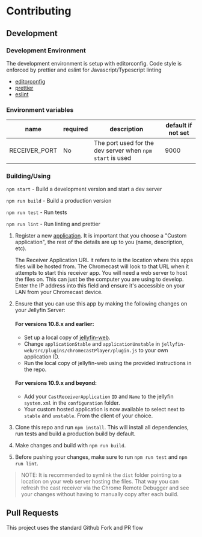 # Contributing

## Development

### Development Environment

The development environment is setup with editorconfig. Code style is enforced by prettier and eslint for Javascript/Typescript linting

-   [editorconfig](https://editorconfig.org/)
-   [prettier](https://prettier.io/)
-   [eslint](https://eslint.org/)

### Environment variables

| name          | required | description                                               | default if not set |
| ------------- | -------- | --------------------------------------------------------- | ------------------ |
| RECEIVER_PORT | No       | The port used for the dev server when `npm start` is used | 9000               |

### Building/Using

`npm start` - Build a development version and start a dev server

`npm run build` - Build a production version

`npm run test` - Run tests

`npm run lint` - Run linting and prettier

1. Register a new [application](https://developers.google.com/cast/docs/registration). It is important that you choose a "Custom application", the rest of the details are up to you (name, description, etc).

    The Receiver Application URL it refers to is the location where this apps files will be hosted from. The Chromecast will look to that URL when it attempts to start this receiver app. You will need a web server to host the files on. This can just be the computer you are using to develop. Enter the IP address into this field and ensure it's accessible on your LAN from your Chromecast device.

2.  Ensure that you can use this app by making the following changes on your Jellyfin Server:
    #### For versions 10.8.x and earlier:
    - Set up a local copy of [jellyfin-web](https://github.com/jellyfin/jellyfin-web).
    - Change `applicationStable` and `applicationUnstable` in `jellyfin-web/src/plugins/chromecastPlayer/plugin.js` to your own application ID.
    - Run the local copy of jellyfin-web using the provided instructions in the repo.

    #### For versions 10.9.x and beyond:
    - Add your `CastReceiverApplication` `ID` and `Name` to the jellyfin `system.xml` in the `configuration` folder.
    - Your custom hosted application is now available to select next to `stable` and `unstable`. From the client of your choice.

3. Clone this repo and run `npm install`. This will install all dependencies, run tests and build a production build by default.
4. Make changes and build with `npm run build`.
5. Before pushing your changes, make sure to run `npm run test` and `npm run lint`.

> NOTE: It is recommended to symlink the `dist` folder pointing to a location on your web server hosting the files. That way you can refresh the cast receiver via the Chrome Remote Debugger and see your changes without having to manually copy after each build.

## Pull Requests

This project uses the standard Github Fork and PR flow

